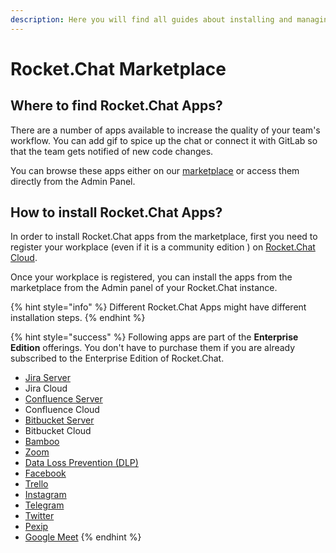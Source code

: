 ```yaml
---
description: Here you will find all guides about installing and managing Rocket.Chat Apps
---
```


# Rocket.Chat Marketplace&#x20;

## Where to find Rocket.Chat Apps?

There are a number of apps available to increase the quality of your team's workflow. You can add gif to spice up the chat or connect it with GitLab so that the team gets notified of new code changes.

You can browse these apps either on our [marketplace](https://rocket.chat/marketplace) or access them directly from the Admin Panel.

## How to install Rocket.Chat Apps?

In order to install Rocket.Chat apps from the marketplace, first you need to register your workplace (even if it is a community edition ) on [Rocket.Chat Cloud](https://cloud.rocket.chat).

Once your workplace is registered, you can install the apps from the marketplace from the Admin panel of your Rocket.Chat instance.

{% hint style="info" %}
Different Rocket.Chat Apps might have different installation steps.
{% endhint %}

{% hint style="success" %}
Following apps are part of the **Enterprise Edition** offerings. You don't have to purchase them if you are already subscribed to the Enterprise Edition of Rocket.Chat.

* [Jira Server](atlassian/jira-server-integration.md)
* Jira Cloud
* [Confluence Server](atlassian/confluence-server-integration.md)
* Confluence Cloud
* [Bitbucket Server](atlassian/bitbucket-server-integration.md)
* Bitbucket Cloud
* [Bamboo](atlassian/bamboo-integration.md)
* [Zoom](zoom.md)
* [Data Loss Prevention (DLP)](data-loss-prevention-dlp-app.md)
* [Facebook](https://docs.rocket.chat/guides/app-guides/omnichannel-apps/facebook-app)
* [Trello](https://docs.rocket.chat/guides/app-guides/trello)
* [Instagram](omnichannel-apps/instagram-direct/)
* [Telegram](omnichannel-apps/telegram-app/)
* [Twitter](omnichannel-apps/twitter-app/)
* [Pexip](../../use-rocket.chat/rocket.chat-conference-call/conference-call-admin-guide/pexip-app.md)
* [Google Meet](../../use-rocket.chat/rocket.chat-conference-call/conference-call-admin-guide/google-meet-app.md)
{% endhint %}
